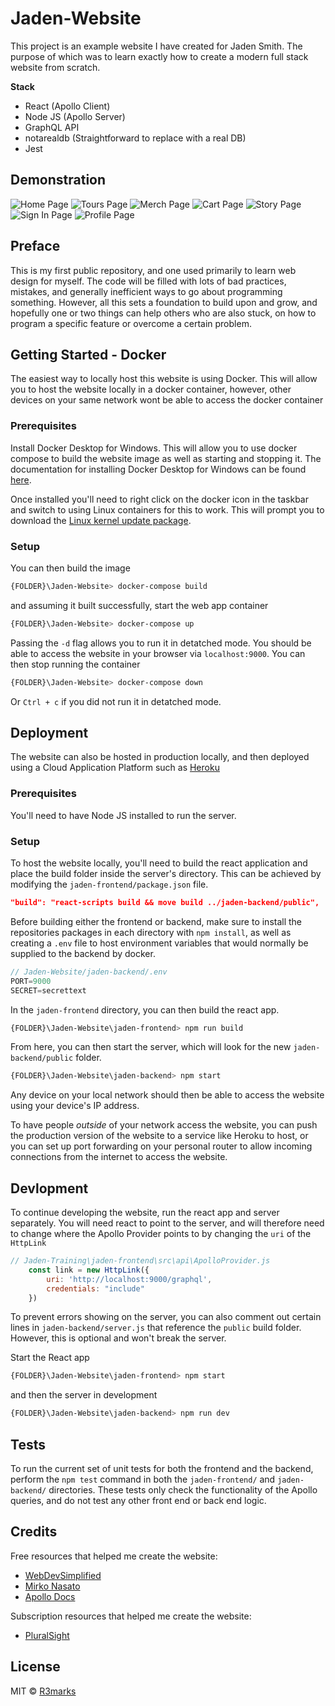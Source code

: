 # Jaden-Website
This project is an example website I have created for Jaden Smith. The purpose of which was to learn exactly how to create a modern full stack website from scratch.

**Stack**
 - React (Apollo Client)
 - Node JS (Apollo Server)
 - GraphQL API
 - notarealdb (Straightforward to replace with a real DB)
 - Jest

## Demonstration
![Home Page](https://github.com/R3marks/Jaden-Website/blob/main/Images%20-%20Jaden/Home-Page.png?raw=true)
![Tours Page](https://github.com/R3marks/Jaden-Website/blob/main/Images%20-%20Jaden/Tours-Page.png?raw=true)
![Merch Page](https://github.com/R3marks/Jaden-Website/blob/main/Images%20-%20Jaden/Merch-Page.png?raw=true)
![Cart Page](https://github.com/R3marks/Jaden-Website/blob/main/Images%20-%20Jaden/Cart-Page.png?raw=true)
![Story Page](https://github.com/R3marks/Jaden-Website/blob/main/Images%20-%20Jaden/Story-Page.png?raw=true)
![Sign In Page](https://github.com/R3marks/Jaden-Website/blob/main/Images%20-%20Jaden/Sign-In-Page.png?raw=true)
![Profile Page](https://github.com/R3marks/Jaden-Website/blob/main/Images%20-%20Jaden/Profile-Page.png?raw=true)

## Preface
This is my first public repository, and one used primarily to learn web design for myself. The code will be filled with lots of bad practices, mistakes, and generally inefficient ways to go about programming something. However, all this sets a foundation to build upon and grow, and hopefully one or two things can help others who are also stuck, on how to program a specific feature or overcome a certain problem.

## Getting Started - Docker
The easiest way to locally host this website is using Docker. This will allow you to host the website locally in a docker container, however, other devices on your same network wont be able to access the docker container

### Prerequisites
Install Docker Desktop for Windows. This will allow you to use docker compose to build the website image as well as starting and stopping it. The documentation for installing Docker Desktop for Windows can be found [here](https://docs.docker.com/docker-for-windows/install/).

Once installed you'll need to right click on the docker icon in the taskbar and switch to using Linux containers for this to work. This will prompt you to download the [Linux kernel update package](https://docs.microsoft.com/en-us/windows/wsl/install-win10#step-4---download-the-linux-kernel-update-package).

### Setup
You can then build the image 
```bash
{FOLDER}\Jaden-Website> docker-compose build
```
and assuming it built successfully, start the web app container
```bash
{FOLDER}\Jaden-Website> docker-compose up
```
Passing the `-d` flag allows you to run it in detatched mode.
You should be able to access the website in your browser via `localhost:9000`.
You can then stop running the container
```bash
{FOLDER}\Jaden-Website> docker-compose down
```
Or `Ctrl + c` if you did not run it in detatched mode.

## Deployment
The website can also be hosted in production locally, and then deployed using a Cloud Application Platform such as [Heroku](https://www.apollographql.com/docs/apollo-server/deployment/heroku/)

### Prerequisites
You'll need to have Node JS installed to run the server.

### Setup
To host the website locally, you'll need to build the react application and place the build folder inside the server's directory. This can be achieved by modifying the `jaden-frontend/package.json` file.  
```JSON
"build": "react-scripts build && move build ../jaden-backend/public",
```

Before building either the frontend or backend, make sure to install the repositories packages in each directory with `npm install`, as well as creating a `.env` file to host environment variables that would normally be supplied to the backend by docker.
```js
// Jaden-Website/jaden-backend/.env
PORT=9000
SECRET=secrettext
```

In the `jaden-frontend` directory, you can then build the react app.
```bash
{FOLDER}\Jaden-Website\jaden-frontend> npm run build
```
From here, you can then start the server, which will look for the new `jaden-backend/public` folder.
```bash
{FOLDER}\Jaden-Website\jaden-backend> npm start
```
Any device on your local network should then be able to access the website using your device's IP address.

To have people *outside* of your network access the website, you can push the production version of the website to a service like Heroku to host, or you can set up port forwarding on your personal router to allow incoming connections from the internet to access the website.

## Devlopment
To continue developing the website, run the react app and server separately. You will need react to point to the server, and will therefore need to change where the Apollo Provider points to by changing the `uri` of the `HttpLink`
```js
// Jaden-Training\jaden-frontend\src\api\ApolloProvider.js
	const link = new HttpLink({
		uri: 'http://localhost:9000/graphql',
        credentials: "include"
    })
```
To prevent errors showing on the server, you can also comment out certain lines in `jaden-backend/server.js` that reference the `public` build folder. However, this is optional and won't break the server. 

Start the React app
```bash
{FOLDER}\Jaden-Website\jaden-frontend> npm start
```
and then the server in development
```bash
{FOLDER}\Jaden-Website\jaden-backend> npm run dev
```

## Tests
To run the current set of unit tests for both the frontend and the backend, perform the `npm test` command in both the `jaden-frontend/` and `jaden-backend/` directories. These tests only check the functionality of the Apollo queries, and do not test any other front end or back end logic.

## Credits
Free resources that helped me create the website:  
 - [WebDevSimplified](https://www.youtube.com/channel/UCFbNIlppjAuEX4znoulh0Cw)
 - [Mirko Nasato](https://www.youtube.com/watch?v=lKlXdmG0aKQ)
 - [Apollo Docs](https://www.apollographql.com/docs/)

Subscription resources that helped me create the website:
 - [PluralSight](https://app.pluralsight.com/paths/skill/building-graphql-apis-with-apollo)

## License
MIT © [R3marks]()
